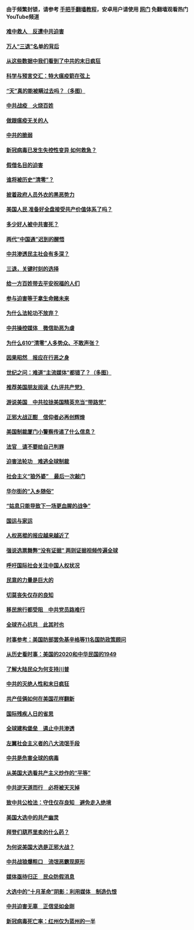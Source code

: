 #### 由于频繁封锁，请参考 [手把手翻墙教程](https://github.com/gfw-breaker/guides/wiki/)，安卓用户请使用 [网门](https://github.com/gfw-breaker/nogfw/blob/master/dl.md?t=01160400) 免翻墙观看热门YouTube频道 

#### [难中救人　反遭中共迫害](../pages/251/418414.md?t=01160400) 

#### [万人“三退”名单的背后](../pages/251/418505.md?t=01160400) 

#### [从这些数据中我们看到了中共的末日疯狂](../pages/251/418420.md?t=01160400) 

#### [科学与预言交汇：特大瘟疫箭在弦上](../pages/251/418266.md?t=01160400) 

#### [“天”真的能被瞒过去吗？（多图）](../pages/251/418308.md?t=01160400) 

#### [中共战疫　火烧百姓](../pages/251/418220.md?t=01160400) 

#### [做跟瘟疫无关的人](../pages/251/418171.md?t=01160400) 

#### [中共的脆弱](../pages/251/418196.md?t=01160400) 

#### [新冠病毒已发生失控性变异 如何救急？](../pages/251/418032.md?t=01160400) 

#### [假借名目的迫害](../pages/251/418055.md?t=01160400) 

#### [谁将被历史“清零”？](../pages/251/417485.md?t=01160400) 

#### [披着政府人员外衣的黑恶势力](../pages/251/417442.md?t=01160400) 

#### [美国人民 准备好全盘接受共产价值体系了吗？](../pages/251/417491.md?t=01160400) 

#### [多少好人被中共害死？](../pages/251/417144.md?t=01160400) 

#### [两代“中国通”迟到的醒悟](../pages/251/417064.md?t=01160400) 

#### [中共渗透民主社会有多深？](../pages/251/417063.md?t=01160400) 

#### [三退，关键时刻的选择](../pages/251/416969.md?t=01160400) 

#### [给一方百姓带去平安祝福的人们](../pages/251/416941.md?t=01160400) 

#### [参与迫害等于拿生命赌未来](../pages/251/416856.md?t=01160400) 

#### [为什么法轮功不放弃？](../pages/251/416864.md?t=01160400) 

#### [中共操控媒体　微信助恶为虐](../pages/251/416724.md?t=01160400) 

#### [为什么610“清零”人多势众、不敢声张？](../pages/251/416632.md?t=01160400) 

#### [因果昭然　报应在行恶之身](../pages/251/416582.md?t=01160400) 

#### [世纪之问：难道“主流媒体”都错了？（多图）](../pages/251/416571.md?t=01160400) 

#### [推荐美国朋友阅读《九评共产党》](../pages/251/416510.md?t=01160400) 

#### [游说美国　中共拉拢美国精英充当“带路党”](../pages/251/416529.md?t=01160400) 

#### [正邪大战正酣　信仰者必再创辉煌](../pages/251/416433.md?t=01160400) 

#### [美国制裁厦门小警察传递了什么信息？](../pages/251/416432.md?t=01160400) 

#### [法官　请不要给自己判罪](../pages/251/416379.md?t=01160400) 

#### [迫害法轮功　难逃全球制裁](../pages/251/416380.md?t=01160400) 

#### [社会主义“狼外婆”　最后一次敲门](../pages/251/416394.md?t=01160400) 

#### [华尔街的“入乡随俗”](../pages/251/416395.md?t=01160400) 

#### [“姑息只能导致下一场更血腥的战争”](../pages/251/416223.md?t=01160400) 

#### [国运与家运](../pages/251/416224.md?t=01160400) 

#### [人权恶棍的报应越来越近了](../pages/251/416276.md?t=01160400) 

#### [强说选票舞弊“没有证据” 两则证据视频传遍全球](../pages/251/416227.md?t=01160400) 

#### [呼吁国际社会关注中国人权状况](../pages/251/416135.md?t=01160400) 

#### [民意的力量是巨大的](../pages/251/416222.md?t=01160400) 

#### [切莫丧失仅存的良知](../pages/251/416134.md?t=01160400) 

#### [移民旅行都受阻　中共党员路难行](../pages/251/416033.md?t=01160400) 

#### [全球齐心抗共　此其时也](../pages/251/415989.md?t=01160400) 

#### [时事参考：美国防部罢免基辛格等11名国防政策顾问](../pages/251/415970.md?t=01160400) 

#### [从历史看时事：美国的2020和中华民国的1949](../pages/251/415949.md?t=01160400) 

#### [了解大陆民众为何支持川普](../pages/251/415950.md?t=01160400) 

#### [中共的灭绝人性和末日疯狂](../pages/251/415944.md?t=01160400) 

#### [共产伎俩如何在美国花样翻新](../pages/251/415908.md?t=01160400) 

#### [国际残疾人日的省思](../pages/251/415849.md?t=01160400) 

#### [全球建构堡垒　遏止中共渗透](../pages/251/415850.md?t=01160400) 

#### [左翼社会主义者的八大流氓手段](../pages/251/415802.md?t=01160400) 

#### [中共是危害全球的病毒](../pages/251/415569.md?t=01160400) 

#### [从美国大选看共产主义炒作的“平等”](../pages/251/415654.md?t=01160400) 

#### [中共逆天道而行　必将被天灭掉](../pages/251/415626.md?t=01160400) 

#### [致中共公检法：守住仅存良知　避免走入绝境](../pages/251/415627.md?t=01160400) 

#### [美国大选中的共产幽灵](../pages/251/415618.md?t=01160400) 

#### [拜登们葫芦里卖的什么药？](../pages/251/415531.md?t=01160400) 

#### [为何说美国大选是正邪大战？](../pages/251/415530.md?t=01160400) 

#### [中共战狼爆粗口　流氓恶霸现原形](../pages/251/415426.md?t=01160400) 

#### [媒体亟待归正　民众防假消息](../pages/251/415402.md?t=01160400) 

#### [大选中的“十月革命”阴影：利用媒体　制造仇恨](../pages/251/415334.md?t=01160400) 

#### [中共迫害无辜　正信坚如金刚](../pages/251/415307.md?t=01160400) 

#### [新冠病毒死亡率：红州仅为蓝州的一半](../pages/251/415164.md?t=01160400) 

